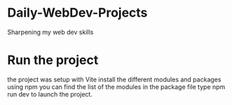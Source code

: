 # Daily-WebDev-Projects
Sharpening my web dev skills
# Run the project
the project was setup with Vite
install the different modules and packages using npm you can find the list of the modules in the package file
type npm run dev to launch the project.
